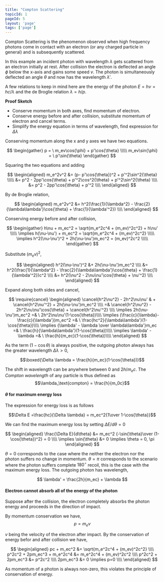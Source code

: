 ```yaml
---
title: "Compton Scattering"
topicId: 1
pageId: 5
layout: 'page'
tags: ['page']
---
```


Compton Scattering is the phenomenon observed when high frequency photons come in contact with an electron (or any charged particle in general) and is subsequently scattered.

In this example an incident photon with wavelength $\lambda$ gets scattered from an electron initially at rest. After collision the electron is deflected an angle $\phi$ below the x-axis and gains some speed $v$. The photon is simultaneously deflected an angle $\theta$ and now has the wavelength $\lambda'$.

A few relations to keep in mind here are the energy of the photon $E = h\nu = hc/\lambda$ and the de Broglie relation $\lambda = h/p$.

<div id="emph-block">
<b>Proof Sketch</b>

- Conserve momentum in both axes, find momentum of electron.
- Conserve energy before and after collision, substitute momentum of electron and cancel terms.
- Simplify the energy equation in terms of wavelength, find expression for $\Delta \lambda$

</div>


Conserving momentum along the x and y axes we have two equations.

$$
\begin{gather} 
p = \ m_ev\cos{\phi} + p'\cos{\theta} \\\\\
m_ev\sin{\phi} = \ p'\sin{\theta} 
\end{gather}
$$

Squaring the two equations and adding

$$
\begin{aligned} 
m_e^2v^2 &= (p- p'\cos{\theta})^2 + p'^2\sin^2{\theta} \\\\\
&= p^2 - 2pp'\cos{\theta} + p'^2\cos^2{\theta} + p'^2\sin^2{\theta} \\\\
&= p^2 - 2pp'\cos{\theta} + p'^2 \\\\
\end{aligned}
$$

By de Broglie relation,

$$
\begin{aligned} 
m_e^2v^2 &= h^2(\frac{1}{\lambda^2} - \frac{2}{\lambda\lambda'}\cos{\theta} + \frac{1}{\lambda'^2}) \\\\
\end{aligned}
$$

Conserving energy before and after collision,

$$
\begin{gather} 
h\nu + m_ec^2 = \sqrt{m_e^2c^4 + (m_ev)^2c^2} + h\nu' \\\\\
\implies h(\nu-\nu') + m_ec^2 = \sqrt{m_e^2c^4 + (m_ev)^2c^2} \\\\\
\implies h^2(\nu-\nu')^2 + 2h(\nu-\nu')m_ec^2 = (m_ev)^2c^2 \\\\\
\end{gather}
$$

Substitute $(m_ev)^2$,

$$
\begin{aligned}
h^2(\nu-\nu')^2 &+ 2h(\nu-\nu')m_ec^2 \\\\
&= h^2(\frac{1}{\lambda^2} - \frac{2}{\lambda\lambda'}\cos{\theta} + \frac{1}{\lambda'^2})c^2 \\\\
&= h^2(\nu^2 - 2\nu\nu'\cos{\theta} + \nu'^2) \\\\
\end{aligned}
$$

Expand along both sides and cancel,

$$
\require{cancel}
\begin{aligned}
\cancel{h^2\nu^2} - 2h^2\nu\nu' & + \cancel{h^2\nu'^2} + 2h(\nu-\nu')m_ec^2 \\\\
=& \cancel{h^2\nu^2} - 2h^2\nu\nu'\cos{\theta} + \cancel{h^2\nu'^2} \\\\
\implies 2h(\nu-\nu')m_ec^2 =& \ 2h^2\nu\nu'(1-\cos{\theta})\\\\
\implies (\frac{c}{\lambda}-\frac{c}{\lambda'})m_ec^2 =& \ \frac{hc^2}{\lambda\lambda'}(1-\cos{\theta})\\\\
\implies {\lambda' - \lambda \over \lambda\lambda'}m_ec =& \ \frac{h}{\lambda\lambda'}(1-\cos{\theta})\\\\
\implies \lambda' - \lambda  =& \ \frac{h}{m_ec}(1-\cos{\theta})\\\\
\end{aligned}
$$

<!-- $$
\begin{aligned}
h^2(\nu-\nu')^2 + 2h(\nu-\nu')m_ec^2 &= h^2(\nu^2 - 2\nu\nu'\cos{\theta} + \nu'^2) \\\\
h^2(\nu^2-2\nu\nu'+\nu'^2) + 2h(\nu-\nu')m_ec^2 &= h^2(\nu^2 - 2\nu\nu'\cos{\theta} + \nu'^2) \\\\
2h^2\nu\nu' + 2h(\nu-\nu')m_ec^2 &= 2h^2\nu\nu'\cos{\theta} \\\\
(\nu-\nu')m_ec^2 &= h\nu\nu'(1-\cos{\theta}) \\\\
(\frac{c}{\lambda}-\frac{c}{\lambda'})m_ec^2 &= h\frac{c^2}{\lambda\lambda'}(1-\cos{\theta}) \\\\
({\lambda' - \lambda\over\lambda\lambda'})m_ec^2 &= h\frac{c}{\lambda\lambda'}(1-\cos{\theta}) \\\\
(\lambda' - \lambda)m_ec^2 &= hc(1-\cos{\theta}) \\\\
\lambda' - \lambda &= \frac{h}{m_ec}(1-\cos{\theta}) \\\\
\end{aligned}
$$ -->

As the term $(1-\cos{\theta})$ is always positive, the outgoing photon always has the greater wavelength $\Delta \lambda > 0$,

$$\boxed{\Delta \lambda = \frac{h}{m_ec}(1-\cos{\theta})}$$

The shift in wavelength can be anywhere between 0 and $2h/m_ec$. The *Compton wavelength* of any particle is thus defined as
$$\lambda_\text{compton} = \frac{h}{m_0c}$$

#### $\theta$ for maximum energy loss 

The expression for energy loss is as follows

$$\Delta E =\frac{hc}{\Delta \lambda} = m_ec^2{1\over 1-\cos{\theta}}$$

We can find the maximum energy loss by setting $\Delta E/d\theta = 0$

$$
\begin{aligned}
\frac{\Delta E}{d\theta} &= m_ec^2 {-\sin{\theta}\over (1-\cos{\theta})^2} = 0 \\\\
\implies \sin{\theta} &= 0 \implies \theta = 0, \pi
\end{aligned}
$$

$\theta = 0$ corresponds to the case where the neither the electron nor the photon suffers no change in momentum. $\theta = \pi$ corresponds to the scenario where the photon suffers complete $180 ^\circ$ recoil, this is the case with the maximum energy loss. The outgoing photon has wavelength, 

$$
\lambda' = \frac{2h}{m_ec} + \lambda
$$

#### Electron cannot absorb all of the energy of the photon

Suppose after the collision, the electron completely absorbs the photon energy and proceeds in the direction of impact.

By momentum conservation we have,
$$p = m_ev$$

$v$ being the velocity of the electron after impact. By the conservation of energy befor and after collision we have,

$$
\begin{aligned}
pc + m_ec^2 &= \sqrt{m_e^2c^4 + (m_ev)^2c^2} \\\\
p^2c^2 + 2pm_ec^3 + m_e^2c^4 &= m_e^2c^4 + (m_ev)^2c^2 \\\\
p^2c^2 + 2pm_ec^3 &= p^2c^2 \\\\
2pm_ec^3 &= 0 \implies p=0 \\\\
\end{aligned}
$$

As momentum of a photon is always non-zero, this violates the principle of conservation of energy.